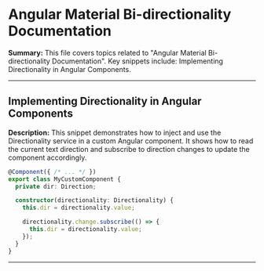 # Angular Material Bi-directionality Documentation

**Summary:** This file covers topics related to "Angular Material Bi-directionality Documentation". Key snippets include: Implementing Directionality in Angular Components.

---

## Implementing Directionality in Angular Components

**Description:** This snippet demonstrates how to inject and use the Directionality service in a custom Angular component. It shows how to read the current text direction and subscribe to direction changes to update the component accordingly.

```typescript
@Component({ /* ... */ })
export class MyCustomComponent {
  private dir: Direction;

  constructor(directionality: Directionality) {
    this.dir = directionality.value;

    directionality.change.subscribe(() => {
      this.dir = directionality.value;
    });
  }
}
```

---